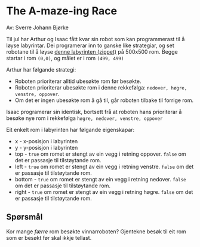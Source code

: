 ﻿# The A-maze-ing Race

Av: Sverre Johann Bjørke

Til jul har Arthur og Isaac fått kvar sin robot som kan programmerast til å løyse labyrintar. Dei programerar inn to ganske like strategiar, og set robotane til å løyse [denne labyrinten (zippet)](/resources/2019-luke13/maze.txt.zip) på 500x500 rom. Begge startar i rom `(0,0)`, og målet er i rom `(499, 499)`

Arthur har følgande strategi:

* Roboten prioriterar alltid ubesøkte rom før besøkte.
* Roboten prioriterar ubesøkte rom i denne rekkefølga: `nedover, høgre, venstre, oppover`.
* Om det er ingen ubesøkte rom å gå til, går roboten tilbake til forrige rom.

Isaac programerar sin identisk, bortsett frå at roboten hans prioriterar å besøke nye rom i rekkefølga `høgre, nedover, venstre, oppover`

Eit enkelt rom i labyrinten har følgande eigenskapar:
* x - x-posisjon i labyrinten
* y - y-posisjon i labyrinten
* top - `true` om romet er stengt av ein vegg i retning oppover. `false` om det er passasje til tilstøytande rom.
* left -  `true` om romet er stengt av ein vegg i retning venstre. `false` om det er passasje til tilstøytande rom.
* bottom - `true` om romet er stengt av ein vegg i retning nedover. `false` om det er passasje til tilstøytande rom.
* right - `true` om romet er stengt av ein vegg i retning høgre. `false` om det er passasje til tilstøytande rom.


## Spørsmål
Kor mange *færre* rom besøkte vinnarroboten? Gjentekne besøk til eit rom som er besøkt før skal ikkje tellast.